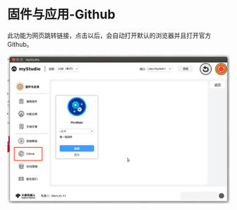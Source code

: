 # 固件与应用-Github

此功能为网页跳转链接，点击以后，会自动打开默认的浏览器并且打开官方Github。

![home](../resources/3-firmware/5-github/firmware_main.png)